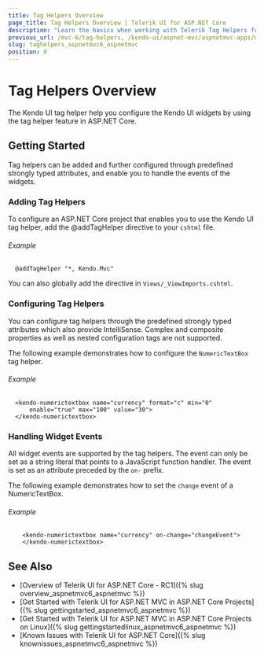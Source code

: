```yaml
---
title: Tag Helpers Overview
page_title: Tag Helpers Overview | Telerik UI for ASP.NET Core
description: "Learn the basics when working with Telerik Tag Helpers for ASP.NET Core (aka MVC 6 or ASP.NET Core MVC)."
previous_url: /mvc-6/tag-helpers, /kendo-ui/aspnet-mvc/aspnetmvc-apps/mvc-6/tag-helpers, /tag-helpers
slug: taghelpers_aspnetmvc6_aspnetmvc
position: 0
---
```


# Tag Helpers Overview

The Kendo UI tag helper help you configure the Kendo UI widgets by using the tag helper feature in ASP.NET Core.

## Getting Started

Tag helpers can be added and further configured through predefined strongly typed attributes, and enable you to handle the events of the widgets.

### Adding Tag Helpers

To configure an ASP.NET Core project that enables you to use the Kendo UI tag helper, add the @addTagHelper directive to your `cshtml` file.

###### Example

      @addTagHelper "*, Kendo.Mvc"

<!--*-->
You can also globally add the directive in `Views/_ViewImports.cshtml`.

### Configuring Tag Helpers

You can configure tag helpers through the predefined strongly typed attributes which also provide IntelliSense. Complex and composite properties as well as nested configuration tags are not supported.

The following example demonstrates how to configure the `NumericTextBox` tag helper.

###### Example

      <kendo-numerictextbox name="currency" format="c" min="0"
          enable="true" max="100" value="30">
      </kendo-numerictextbox>

### Handling Widget Events

All widget events are supported by the tag helpers. The event can only be set as a string literal that points to a JavaScript function handler. The event is set as an attribute preceded by the `on-` prefix.

The following example demonstrates how to set the `change` event of a NumericTextBox.

###### Example

        <kendo-numerictextbox name="currency" on-change="changeEvent">
        </kendo-numerictextbox>

## See Also

* [Overview of Telerik UI for ASP.NET Core - RC1]({% slug overview_aspnetmvc6_aspnetmvc %})
* [Get Started with Telerik UI for ASP.NET MVC in ASP.NET Core Projects]({% slug gettingstarted_aspnetmvc6_aspnetmvc %})
* [Get Started with Telerik UI for ASP.NET MVC in ASP.NET Core Projects on Linux]({% slug gettingstartedlinux_aspnetmvc6_aspnetmvc %})
* [Known Issues with Telerik UI for ASP.NET Core]({% slug knownissues_aspnetmvc6_aspnetmvc %})
